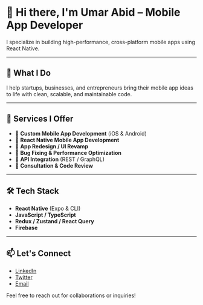 # 👋 Hi there, I'm Umar Abid – Mobile App Developer

I specialize in building high-performance, cross-platform mobile apps using React Native.

---

## 🚀 What I Do

I help startups, businesses, and entrepreneurs bring their mobile app ideas to life with clean, scalable, and maintainable code.

---

## 💼 Services I Offer

- 📱 **Custom Mobile App Development** (iOS & Android)
- 📱 **React Native Mobile App Development**
- 🔄 **App Redesign / UI Revamp**
- 🧪 **Bug Fixing & Performance Optimization**
- 🔗 **API Integration** (REST / GraphQL)
- 💬 **Consultation & Code Review**

---

## 🛠️ Tech Stack

- **React Native** (Expo & CLI)
- **JavaScript / TypeScript**
- **Redux / Zustand / React Query**
- **Firebase**

---

## 📫 Let's Connect

- [LinkedIn](https://www.linkedin.com/in/umar-abid-ba34931a6/)
- [Twitter](https://x.com/UmarAbid632578)
- [Email](mailto:umarabidit@gmail.com)

Feel free to reach out for collaborations or inquiries!
